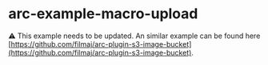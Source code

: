 # arc-example-macro-upload

⚠️  This example needs to be updated. An similar example can be found here [https://github.com/filmaj/arc-plugin-s3-image-bucket](https://github.com/filmaj/arc-plugin-s3-image-bucket).
